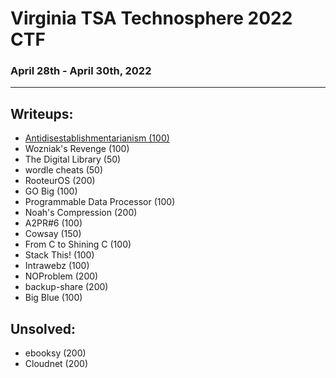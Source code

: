# Virginia TSA Technosphere 2022 CTF
### April 28th - April 30th, 2022
***
## Writeups:
- [Antidisestablishmentarianism (100)](./crypto/antidisestablishmentarianism.md)
- Wozniak's Revenge (100)
- The Digital Library (50)
- wordle cheats (50)
- RooteurOS (200)
- GO Big (100)
- Programmable Data Processor (100)
- Noah's Compression (200)
- A2PR#6 (100)
- Cowsay (150)
- From C to Shining C (100)
- Stack This! (100)
- Intrawebz (100)
- NOProblem (200)
- backup-share (200)
- Big Blue (100)
## Unsolved:
- ebooksy (200)
- Cloudnet (200)